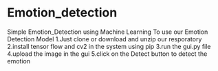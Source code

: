 # Emotion_detection
Simple Emotion_Detection using Machine Learning
To use our Emotion Detection Model
1.Just clone or download and unzip our resporatory
2.install tensor flow and cv2 in the system using pip
3.run the gui.py file
4.upload the image in the gui
5.click on the Detect button to detect the emotion

